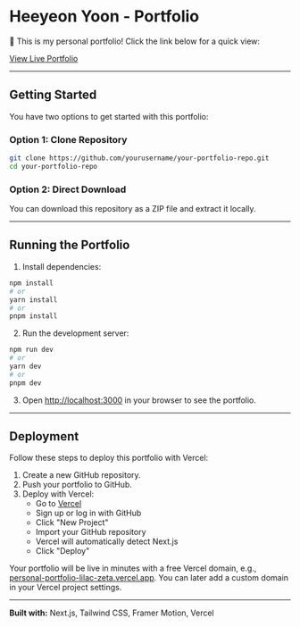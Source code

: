 # Heeyeon Yoon - Portfolio

🎉 This is my personal portfolio! Click the link below for a quick view:  

[View Live Portfolio](https://personal-portfolio-lilac-zeta.vercel.app/)

---

## Getting Started
You have two options to get started with this portfolio:

### Option 1: Clone Repository
```bash
git clone https://github.com/yourusername/your-portfolio-repo.git
cd your-portfolio-repo
```

### Option 2: Direct Download
You can download this repository as a ZIP file and extract it locally.

---

## Running the Portfolio
1. Install dependencies:

```bash
npm install
# or
yarn install
# or
pnpm install
```

2. Run the development server:

```bash
npm run dev
# or
yarn dev
# or
pnpm dev
```

3. Open [http://localhost:3000](http://localhost:3000) in your browser to see the portfolio.

---

## Deployment

Follow these steps to deploy this portfolio with Vercel:

1. Create a new GitHub repository.
2. Push your portfolio to GitHub.
3. Deploy with Vercel:
   - Go to [Vercel](https://vercel.com/)
   - Sign up or log in with GitHub
   - Click "New Project"
   - Import your GitHub repository
   - Vercel will automatically detect Next.js
   - Click "Deploy"

Your portfolio will be live in minutes with a free Vercel domain, e.g., [personal-portfolio-lilac-zeta.vercel.app](https://personal-portfolio-lilac-zeta.vercel.app/). You can later add a custom domain in your Vercel project settings.

---

**Built with:** Next.js, Tailwind CSS, Framer Motion, Vercel
